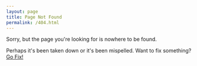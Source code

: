 ```yaml
---
layout: page
title: Page Not Found
permalink: /404.html
---
```


Sorry, but the page you're looking for is nowhere to be found. 

Perhaps it's been taken down or it's been mispelled. Want to fix something?<a href="https://github.com/meetupgemist/meetupgemist.github.io" class="myButton">Go Fix!</a>